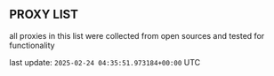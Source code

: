 ## PROXY LIST

all proxies in this list were collected from open sources and tested for functionality

last update: `2025-02-24 04:35:51.973184+00:00` UTC